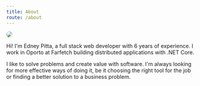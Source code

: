 ```yaml
---
title: About
route: /about
---
```

<img src="/assets/me.jpg" style="border-radius: 80px;">

Hi! I'm Edney Pitta, a full stack web developer with 6 years of experience.
I work in Oporto at Farfetch building distributed applications with .NET Core.

I like to solve problems and create value with software. I'm always looking for more effective ways of doing it, be it choosing the right tool for the job or finding a better solution to a business problem.